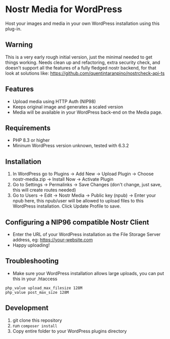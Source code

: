 # Nostr Media for WordPress

Host your images and media in your own WordPress installation using this plug-in.

## Warning
This is a very early rough initial version, just the minimal needed to get things working. Needs clean up and refactoring, extra security check, and doesn't support all the features of a fully fledged nostr backend, for that look at solutions like: https://github.com/quentintaranpino/nostrcheck-api-ts 

## Features
- Upload media using HTTP Auth (NIP98)
- Keeps original image and generates a scaled version
- Media will be available in your WordPress back-end on the Media page.

## Requirements
- PHP 8.3 or higher
- Mininum WordPress version unknown, tested with 6.3.2

## Installation
1) In WordPress go to Plugins -> Add New -> Upload Plugin -> Choose nostr-media.zip -> Install Now -> Activate Plugin
2) Go to Settings -> Permalinks -> Save Changes (don't change, just save, this will create routes needed)
3) Go to Users -> Edit -> Nostr Media -> Public key (npub) -> Enter your npub here, this npub/user will be allowed to upload files to this WordPress installation. Click Update Profile to save.

## Configuring a NIP96 compatible Nostr Client
- Enter the URL of your WordPress installation as the File Storage Server address, eg: https://your-website.com
- Happy uploading!


## Troubleshooting
- Make sure your WordPress installation allows large uploads, you can put this in your .htaccess
```
php_value upload_max_filesize 128M
php_value post_max_size 128M
```


## Development
1) git clone this repository
2) run ```composer install```
3) Copy entire folder to your WordPress plugins directory